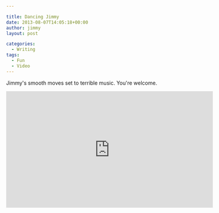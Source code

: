 ```yaml
---

title: Dancing Jimmy
date: 2013-08-07T14:05:18+00:00
author: jimmy
layout: post

categories:
  - Writing
tags:
  - Fun
  - Video
---
```

Jimmy's smooth moves set to terrible music.  You're welcome. 

<iframe width="560" height="315" src="https://www.youtube.com/embed/0u_ztHyOW70" frameborder="0" allowfullscreen></iframe>
